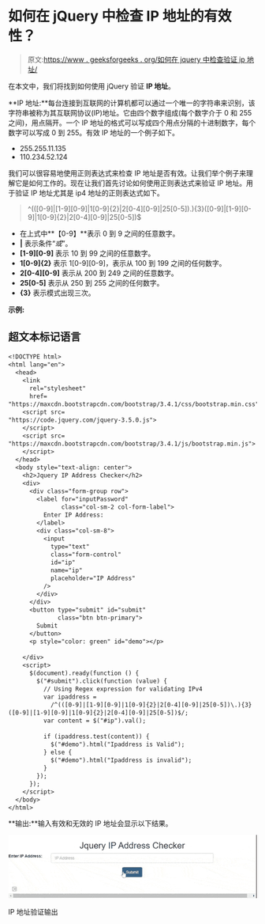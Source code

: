 # 如何在 jQuery 中检查 IP 地址的有效性？

> 原文:[https://www . geeksforgeeks . org/如何在 jquery 中检查验证 ip 地址/](https://www.geeksforgeeks.org/how-to-check-validation-of-ip-address-in-jquery/)

在本文中，我们将找到如何使用 jQuery 验证 **IP 地址**。

**IP 地址:**每台连接到互联网的计算机都可以通过一个唯一的字符串来识别，该字符串被称为其互联网协议(IP)地址。它由四个数字组成(每个数字介于 0 和 255 之间)，用点隔开。一个 IP 地址的格式可以写成四个用点分隔的十进制数字，每个数字可以写成 0 到 255。有效 IP 地址的一个例子如下。

*   255.255.11.135
*   110.234.52.124

我们可以很容易地使用正则表达式来检查 IP 地址是否有效。让我们举个例子来理解它是如何工作的。现在让我们首先讨论如何使用正则表达式来验证 IP 地址。用于验证 IP 地址尤其是 ip4 地址的正则表达式如下。

> ^(([0-9]|[1-9][0-9]|1[0-9]{2}|2[0-4][0-9]|25[0-5])\.){3}([0-9]|[1-9][0-9]|1[0-9]{2}|2[0-4][0-9]|25[0-5])$

*   在上式中**【0-9】**表示 0 到 9 之间的任意数字。
*   **|** 表示条件“*或*”。
*   **[1-9][0-9]** 表示 10 到 99 之间的任意数字。
*   **1[0-9]{2}** 表示 1[0-9][0-9]，表示从 100 到 199 之间的任何数字。
*   **2[0-4][0-9]** 表示从 200 到 249 之间的任意数字。
*   **25[0-5]** 表示从 250 到 255 之间的任何数字。
*   **{3}** 表示模式出现三次。

**示例:**

## 超文本标记语言

```
<!DOCTYPE html>
<html lang="en">
  <head>
    <link
      rel="stylesheet"
      href=
"https://maxcdn.bootstrapcdn.com/bootstrap/3.4.1/css/bootstrap.min.css"/>
    <script src=
"https://code.jquery.com/jquery-3.5.0.js">
    </script>
    <script src=
"https://maxcdn.bootstrapcdn.com/bootstrap/3.4.1/js/bootstrap.min.js">
    </script>
  </head>
  <body style="text-align: center">
    <h2>Jquery IP Address Checker</h2>
    <div>
      <div class="form-group row">
        <label for="inputPassword"
               class="col-sm-2 col-form-label">
          Enter IP Address:
        </label>
        <div class="col-sm-8">
          <input
            type="text"
            class="form-control"
            id="ip"
            name="ip"
            placeholder="IP Address"
          />
        </div>
      </div>
      <button type="submit" id="submit" 
              class="btn btn-primary">
        Submit
      </button>
      <p style="color: green" id="demo"></p>

    </div>
    <script>
      $(document).ready(function () {
        $("#submit").click(function (value) {
          // Using Regex expression for validating IPv4
          var ipaddress =
            /^(([0-9]|[1-9][0-9]|1[0-9]{2}|2[0-4][0-9]|25[0-5])\.){3}([0-9]|[1-9][0-9]|1[0-9]{2}|2[0-4][0-9]|25[0-5])$/;
          var content = $("#ip").val();

          if (ipaddress.test(content)) {
            $("#demo").html("Ipaddress is Valid");
          } else {
            $("#demo").html("Ipaddress is invalid");
          }
        });
      });
    </script>
  </body>
</html>
```

**输出:**输入有效和无效的 IP 地址会显示以下结果。

![](img/5c6f86baf88c1b4e2c68b5fbcaf573b2.png)

IP 地址验证输出